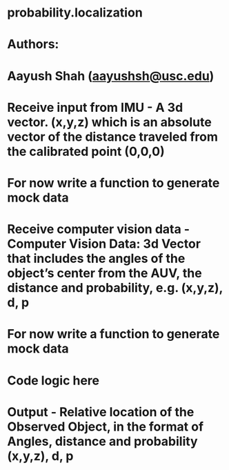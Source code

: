 # probability.localization
# Authors: 
# Aayush Shah (aayushsh@usc.edu)
#

# Receive input from IMU - A 3d vector. (x,y,z) which is an absolute vector of the distance traveled from the calibrated point (0,0,0)
# For now write a function to generate mock data

# Receive computer vision data - Computer Vision Data: 3d Vector that includes the angles of the object’s center from the AUV, the distance and probability, e.g. (x,y,z), d, p
# For now write a function to generate mock data

# Code logic here

# Output - Relative location of the Observed Object, in the format of Angles, distance and probability (x,y,z), d,  p